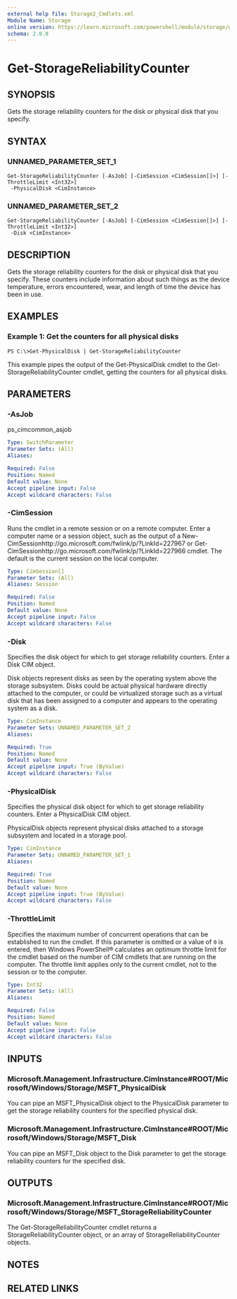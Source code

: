 ```yaml
---
external help file: Storage2_Cmdlets.xml
Module Name: Storage
online version: https://learn.microsoft.com/powershell/module/storage/get-storagereliabilitycounter?view=windowsserver2012-ps&wt.mc_id=ps-gethelp
schema: 2.0.0
---
```


# Get-StorageReliabilityCounter

## SYNOPSIS
Gets the storage reliability counters for the disk or physical disk that you specify.

## SYNTAX

### UNNAMED_PARAMETER_SET_1
```
Get-StorageReliabilityCounter [-AsJob] [-CimSession <CimSession[]>] [-ThrottleLimit <Int32>]
 -PhysicalDisk <CimInstance>
```

### UNNAMED_PARAMETER_SET_2
```
Get-StorageReliabilityCounter [-AsJob] [-CimSession <CimSession[]>] [-ThrottleLimit <Int32>]
 -Disk <CimInstance>
```

## DESCRIPTION
Gets the storage reliability counters for the disk or physical disk that you specify.
These counters include information about such things as the device temperature, errors encountered, wear, and length of time the device has been in use.

## EXAMPLES

### Example 1: Get the counters for all physical disks
```
PS C:\>Get-PhysicalDisk | Get-StorageReliabilityCounter
```

This example pipes the output of the Get-PhysicalDisk cmdlet to the Get-StorageReliabilityCounter cmdlet, getting the counters for all physical disks.

## PARAMETERS

### -AsJob
ps_cimcommon_asjob

```yaml
Type: SwitchParameter
Parameter Sets: (All)
Aliases: 

Required: False
Position: Named
Default value: None
Accept pipeline input: False
Accept wildcard characters: False
```

### -CimSession
Runs the cmdlet in a remote session or on a remote computer.
Enter a computer name or a session object, such as the output of a New-CimSessionhttp://go.microsoft.com/fwlink/p/?LinkId=227967 or Get-CimSessionhttp://go.microsoft.com/fwlink/p/?LinkId=227966 cmdlet.
The default is the current session on the local computer.

```yaml
Type: CimSession[]
Parameter Sets: (All)
Aliases: Session

Required: False
Position: Named
Default value: None
Accept pipeline input: False
Accept wildcard characters: False
```

### -Disk
Specifies the disk object for which to get storage reliability counters.
Enter a Disk CIM object.

Disk objects represent disks as seen by the operating system above the storage subsystem.
Disks could be actual physical hardware directly attached to the computer, or could be virtualized storage such as a virtual disk that has been assigned to a computer and appears to the operating system as a disk.

```yaml
Type: CimInstance
Parameter Sets: UNNAMED_PARAMETER_SET_2
Aliases: 

Required: True
Position: Named
Default value: None
Accept pipeline input: True (ByValue)
Accept wildcard characters: False
```

### -PhysicalDisk
Specifies the physical disk object for which to get storage reliability counters.
Enter a PhysicalDisk CIM object.

PhysicalDisk objects represent physical disks attached to a storage subsystem and located in a storage pool.

```yaml
Type: CimInstance
Parameter Sets: UNNAMED_PARAMETER_SET_1
Aliases: 

Required: True
Position: Named
Default value: None
Accept pipeline input: True (ByValue)
Accept wildcard characters: False
```

### -ThrottleLimit
Specifies the maximum number of concurrent operations that can be established to run the cmdlet.
If this parameter is omitted or a value of `0` is entered, then Windows PowerShell® calculates an optimum throttle limit for the cmdlet based on the number of CIM cmdlets that are running on the computer.
The throttle limit applies only to the current cmdlet, not to the session or to the computer.

```yaml
Type: Int32
Parameter Sets: (All)
Aliases: 

Required: False
Position: Named
Default value: None
Accept pipeline input: False
Accept wildcard characters: False
```

## INPUTS

### Microsoft.Management.Infrastructure.CimInstance#ROOT/Microsoft/Windows/Storage/MSFT_PhysicalDisk
You can pipe an MSFT_PhysicalDisk object to the PhysicalDisk parameter to get the storage reliability counters for the specified physical disk.

### Microsoft.Management.Infrastructure.CimInstance#ROOT/Microsoft/Windows/Storage/MSFT_Disk
You can pipe an MSFT_Disk object to the Disk parameter to get the storage reliability counters for the specified disk.

## OUTPUTS

### Microsoft.Management.Infrastructure.CimInstance#ROOT/Microsoft/Windows/Storage/MSFT_StorageReliabilityCounter
The Get-StorageReliabilityCounter cmdlet returns a StorageReliabilityCounter object, or an array of StorageReliabilityCounter objects.

## NOTES

## RELATED LINKS

